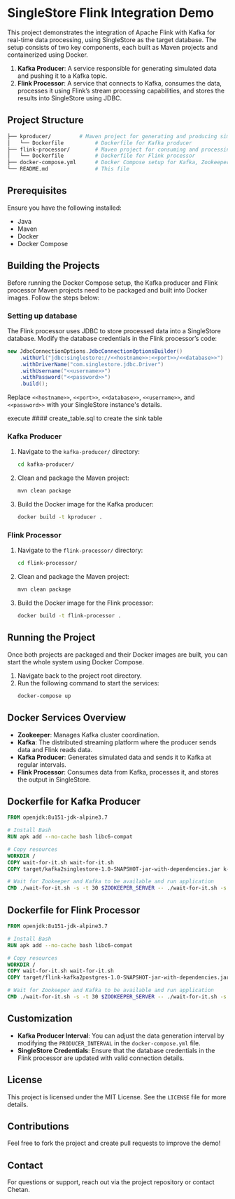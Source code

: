 # SingleStore Flink Integration Demo

This project demonstrates the integration of Apache Flink with Kafka for real-time data processing, using SingleStore as the target database. The setup consists of two key components, each built as Maven projects and containerized using Docker.

1. **Kafka Producer**: A service responsible for generating simulated data and pushing it to a Kafka topic.
2. **Flink Processor**: A service that connects to Kafka, consumes the data, processes it using Flink’s stream processing capabilities, and stores the results into SingleStore using JDBC.

## Project Structure

```bash
├── kproducer/         # Maven project for generating and producing simulation data to Kafka
│   └── Dockerfile          # Dockerfile for Kafka producer
├── flink-processor/        # Maven project for consuming and processing Kafka data using Flink
│   └── Dockerfile          # Dockerfile for Flink processor
├── docker-compose.yml      # Docker Compose setup for Kafka, Zookeeper, producer, and processor
└── README.md               # This file
```

## Prerequisites

Ensure you have the following installed:

- Java
- Maven
- Docker
- Docker Compose

## Building the Projects

Before running the Docker Compose setup, the Kafka producer and Flink processor Maven projects need to be packaged and built into Docker images. Follow the steps below:

### Setting up database

The Flink processor uses JDBC to store processed data into a SingleStore database. Modify the database credentials in the Flink processor’s code:

```java
new JdbcConnectionOptions.JdbcConnectionOptionsBuilder()
    .withUrl("jdbc:singlestore://<<hostname>>:<<port>>/<<database>>")
    .withDriverName("com.singlestore.jdbc.Driver")
    .withUsername("<<username>>")
    .withPassword("<<password>>")
    .build();
```

Replace `<<hostname>>`, `<<port>>`, `<<database>>`, `<<username>>`, and `<<password>>` with your SingleStore instance's details.

execute #### create_table.sql to create the sink table


### Kafka Producer

1. Navigate to the `kafka-producer/` directory:
   ```bash
   cd kafka-producer/
   ```
2. Clean and package the Maven project:
   ```bash
   mvn clean package
   ```
3. Build the Docker image for the Kafka producer:
   ```bash
   docker build -t kproducer .
   ```

### Flink Processor

1. Navigate to the `flink-processor/` directory:
   ```bash
   cd flink-processor/
   ```
2. Clean and package the Maven project:
   ```bash
   mvn clean package
   ```
3. Build the Docker image for the Flink processor:
   ```bash
   docker build -t flink-processor .
   ```

## Running the Project

Once both projects are packaged and their Docker images are built, you can start the whole system using Docker Compose.

1. Navigate back to the project root directory.
2. Run the following command to start the services:
   ```bash
   docker-compose up
   ```

## Docker Services Overview

- **Zookeeper**: Manages Kafka cluster coordination.
- **Kafka**: The distributed streaming platform where the producer sends data and Flink reads data.
- **Kafka Producer**: Generates simulated data and sends it to Kafka at regular intervals.
- **Flink Processor**: Consumes data from Kafka, processes it, and stores the output in SingleStore.

## Dockerfile for Kafka Producer

```dockerfile
FROM openjdk:8u151-jdk-alpine3.7

# Install Bash
RUN apk add --no-cache bash libc6-compat

# Copy resources
WORKDIR /
COPY wait-for-it.sh wait-for-it.sh
COPY target/kafka2singlestore-1.0-SNAPSHOT-jar-with-dependencies.jar k-producer.jar

# Wait for Zookeeper and Kafka to be available and run application
CMD ./wait-for-it.sh -s -t 30 $ZOOKEEPER_SERVER -- ./wait-for-it.sh -s -t 30 $KAFKA_SERVER -- java -Xmx512m -jar k-producer.jar
```

## Dockerfile for Flink Processor

```dockerfile
FROM openjdk:8u151-jdk-alpine3.7

# Install Bash
RUN apk add --no-cache bash libc6-compat

# Copy resources
WORKDIR /
COPY wait-for-it.sh wait-for-it.sh
COPY target/flink-kafka2postgres-1.0-SNAPSHOT-jar-with-dependencies.jar flink-processor.jar

# Wait for Zookeeper and Kafka to be available and run application
CMD ./wait-for-it.sh -s -t 30 $ZOOKEEPER_SERVER -- ./wait-for-it.sh -s -t 30 $KAFKA_SERVER -- java -Xmx512m -jar flink-processor.jar
```



## Customization

- **Kafka Producer Interval**: You can adjust the data generation interval by modifying the `PRODUCER_INTERVAL` in the `docker-compose.yml` file.
- **SingleStore Credentials**: Ensure that the database credentials in the Flink processor are updated with valid connection details.

## License

This project is licensed under the MIT License. See the `LICENSE` file for more details.

## Contributions

Feel free to fork the project and create pull requests to improve the demo!

## Contact

For questions or support, reach out via the project repository or contact Chetan.
